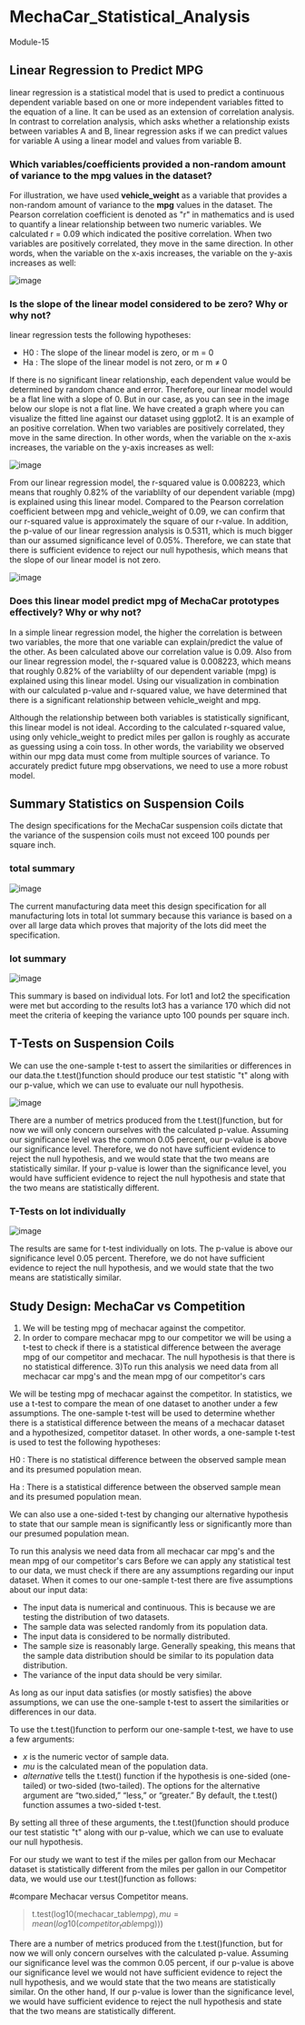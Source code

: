 # MechaCar_Statistical_Analysis
Module-15

## Linear Regression to Predict MPG
linear regression is a statistical model that is used to predict a continuous dependent variable based on one or more independent variables fitted to the equation of a line. It can be used as an extension of correlation analysis. In contrast to correlation analysis, which asks whether a relationship exists between variables A and B, linear regression asks if we can predict values for variable A using a linear model and values from variable B.

### Which variables/coefficients provided a non-random amount of variance to the mpg values in the dataset?
For illustration, we have used **vehicle_weight** as a variable that provides a non-random amount of variance to the **mpg** values in the dataset. The Pearson correlation coefficient is denoted as "r" in mathematics and is used to quantify a linear relationship between two numeric variables. We calculated r = 0.09 which indicated the positive correlation. When two variables are positively correlated, they move in the same direction. In other words, when the variable on the x-axis increases, the variable on the y-axis increases as well:

![image](https://user-images.githubusercontent.com/105535250/195490384-d62462b1-c82c-4fec-b866-14125528f89f.png)

### Is the slope of the linear model considered to be zero? Why or why not?
linear regression tests the following hypotheses:
* H0 : The slope of the linear model is zero, or m = 0
* Ha : The slope of the linear model is not zero, or m ≠ 0

If there is no significant linear relationship, each dependent value would be determined by random chance and error. Therefore, our linear model would be a flat line with a slope of 0. But in our case, as you can see in the image below our slope is not a flat line. We have created a graph where you can visualize the fitted line against our dataset using ggplot2. It is an example of an positive correlation. When two variables are positively correlated, they move in the same direction. In other words, when the variable on the x-axis increases, the variable on the y-axis increases as well:

![image](https://user-images.githubusercontent.com/105535250/195487022-7e769257-6cf4-4ca3-9fc7-0ec3bce2e84e.png)

From our linear regression model, the r-squared value is 0.008223, which means that roughly 0.82% of the variablilty of our dependent variable (mpg) is explained using this linear model. Compared to the Pearson correlation coefficient between mpg and vehicle_weight of 0.09, we can confirm that our r-squared value is approximately the square of our r-value. 
In addition, the p-value of our linear regression analysis is 0.5311, which is much bigger than our assumed significance level of 0.05%. Therefore, we can state that there is sufficient evidence to reject our null hypothesis, which means that the slope of our linear model is not zero.

![image](https://user-images.githubusercontent.com/105535250/195498801-b62d77b4-678c-41ae-ab5e-35d21f132023.png)


### Does this linear model predict mpg of MechaCar prototypes effectively? Why or why not?

In a simple linear regression model, the higher the correlation is between two variables, the more that one variable can explain/predict the value of the other. As been calculated above our correlation value is 0.09. Also from our linear regression model, the r-squared value is 0.008223, which means that roughly 0.82% of the variablilty of our dependent variable (mpg) is explained using this linear model.
Using our visualization in combination with our calculated p-value and r-squared value, we have determined that there is a significant relationship between vehicle_weight and mpg.

Although the relationship between both variables is statistically significant, this linear model is not ideal. According to the calculated r-squared value, using only vehicle_weight to predict miles per gallon is roughly as accurate as guessing using a coin toss. In other words, the variability we observed within our mpg data must come from multiple sources of variance. To accurately predict future mpg observations, we need to use a more robust model.

## Summary Statistics on Suspension Coils
The design specifications for the MechaCar suspension coils dictate that the variance of the suspension coils must not exceed 100 pounds per square inch. 


### total summary
![image](https://user-images.githubusercontent.com/105535250/195501858-d5de42a5-e03c-4445-8a0d-1a12de7bf49f.png)

The current manufacturing data meet this design specification for all manufacturing lots in total lot summary because this variance is based on a over all large data which proves that majority of the lots did meet the specification.

### lot summary

![image](https://user-images.githubusercontent.com/105535250/195501988-e21f701b-382c-4ae1-8389-08f434834e89.png)

This summary is based on individual lots. For lot1 and lot2 the specification were met but according to the results lot3 has a variance 170 which did not meet the criteria of keeping the variance upto 100 pounds per square inch.

## T-Tests on Suspension Coils
We can use the one-sample t-test to assert the similarities or differences in our data.the t.test()function should produce our test statistic "t" along with our p-value, which we can use to evaluate our null hypothesis.

![image](https://user-images.githubusercontent.com/105535250/195765495-7c24abf3-1789-40a9-b2f5-df638e394b48.png)

There are a number of metrics produced from the t.test()function, but for now we will only concern ourselves with the calculated p-value. Assuming our significance level was the common 0.05 percent, our p-value is above our significance level. Therefore, we do not have sufficient evidence to reject the null hypothesis, and we would state that the two means are statistically similar. If your p-value is lower than the significance level, you would have sufficient evidence to reject the null hypothesis and state that the two means are statistically different.

### T-Tests on lot individually

![image](https://user-images.githubusercontent.com/105535250/195766428-04843fcc-825a-428f-b58b-a90e165c03b0.png)

The results are same for t-test individually on lots. The p-value is above our significance level 0.05 percent. Therefore, we do not have sufficient evidence to reject the null hypothesis, and we would state that the two means are statistically similar.

## Study Design: MechaCar vs Competition

1) We will be testing mpg of mechacar against the competitor.  
2) In order to compare mechacar mpg to our competitor we will be using a t-test to check if there is a statistical difference between the average mpg of our competitor and mechacar. The null hypothesis is that there is no statistical difference. 
3)To run this analysis we need data from all mechacar car mpg's and the mean mpg of our competitor's cars

We will be testing mpg of mechacar against the competitor.
In statistics, we use a t-test to compare the mean of one dataset to another under a few assumptions.
The one-sample t-test will be used to determine whether there is a statistical difference between the means of a mechacar dataset and a hypothesized, competitor dataset. In other words, a one-sample t-test is used to test the following hypotheses:

H0 : There is no statistical difference between the observed sample mean and its presumed population mean.

Ha : There is a statistical difference between the observed sample mean and its presumed population mean.

We can also use a one-sided t-test by changing our alternative hypothesis to state that our sample mean is significantly less or significantly more than our presumed population mean.

To run this analysis we need data from all mechacar car mpg's and the mean mpg of our competitor's cars
Before we can apply any statistical test to our data, we must check if there are any assumptions regarding our input dataset. When it comes to our one-sample t-test there are five assumptions about our input data:

* The input data is numerical and continuous. This is because we are testing the distribution of two datasets.
* The sample data was selected randomly from its population data.
* The input data is considered to be normally distributed.
* The sample size is reasonably large. Generally speaking, this means that the sample data distribution should be similar to its population data distribution.
* The variance of the input data should be very similar.

As long as our input data satisfies (or mostly satisfies) the above assumptions, we can use the one-sample t-test to assert the similarities or differences in our data.

To use the t.test()function to perform our one-sample t-test, we have to use a few arguments:

* *x*  is the numeric vector of sample data.
* *mu* is the calculated mean of the population data.
* *alternative* tells the t.test() function if the hypothesis is one-sided (one-tailed) or two-sided (two-tailed). The options for the alternative argument are “two.sided,” “less,” or “greater.” By default, the t.test() function assumes a two-sided t-test.

By setting all three of these arguments, the t.test()function should produce our test statistic "t" along with our p-value, which we can use to evaluate our null hypothesis.

For our study we want to test if the miles per gallon from our Mechacar dataset is statistically different from the miles per gallon in our Competitor data, we would use our t.test()function as follows:

 #compare Mechacar versus Competitor means.
>t.test(log10(mechacar_table$mpg),mu=mean(log10(competitor_table$mpg)))

There are a number of metrics produced from the t.test()function, but for now we will only concern ourselves with the calculated p-value. Assuming our significance level was the common 0.05 percent, if our p-value is above our significance level we would not have sufficient evidence to reject the null hypothesis, and we would state that the two means are statistically similar.
On the other hand, If our p-value is lower than the significance level, we would have sufficient evidence to reject the null hypothesis and state that the two means are statistically different. 


